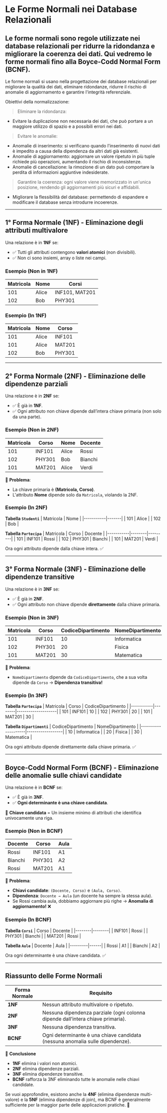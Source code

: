 # **Le Forme Normali nei Database Relazionali**

Le **forme normali** sono regole utilizzate nei database relazionali per ridurre la ridondanza e migliorare la coerenza dei dati. Qui vedremo le forme normali fino alla **Boyce-Codd Normal Form (BCNF)**.
---

Le forme normali si usano nella progettazione dei database relazionali per migliorare la qualità dei dati, eliminare ridondanze, ridurre il rischio di anomalie di aggiornamento e garantire l'integrità referenziale.

Obiettivi della normalizzazione:
> Eliminare la ridondanza:
- Evitare la duplicazione non necessaria dei dati, che può portare a un maggiore utilizzo di spazio e a possibili errori nei dati.

> Evitare le anomalie:
- Anomalie di inserimento: si verificano quando l'inserimento di nuovi dati è impedito a causa della dipendenza da altri dati già esistenti.
- Anomalie di aggiornamento: aggiornare un valore ripetuto in più tuple richiede più operazioni, aumentando il rischio di inconsistenze.
- Anomalie di cancellazione: la rimozione di un dato può comportare la perdita di informazioni aggiuntive indesiderate.

> Garantire la coerenza: ogni valore viene memorizzato in un'unica posizione, rendendo gli aggiornamenti più sicuri e affidabili.
- Migliorare la flessibilità del database: permettendo di espandere e modificare il database senza introdurre incoerenze.

---

## **1° Forma Normale (1NF) - Eliminazione degli attributi multivalore**
Una relazione è in **1NF** se:
- ✅ Tutti gli attributi contengono **valori atomici** (non divisibili).
- ✅ Non ci sono insiemi, array o liste nei campi.

### **Esempio (Non in 1NF)**
| Matricola | Nome  | Corsi          |
|-----------|-------|---------------|
| 101       | Alice | INF101, MAT201 |
| 102       | Bob   | PHY301         |

### **Esempio (In 1NF)**
| Matricola | Nome  | Corso  |
|-----------|-------|--------|
| 101       | Alice | INF101 |
| 101       | Alice | MAT201 |
| 102       | Bob   | PHY301 |

---

## **2° Forma Normale (2NF) - Eliminazione delle dipendenze parziali**
Una relazione è in **2NF** se:
- ✅ È già in **1NF**.
- ✅ Ogni attributo non chiave dipende dall’intera chiave primaria (non solo da una parte).

### **Esempio (Non in 2NF)**
| Matricola | Corso  | Nome  | Docente |
|-----------|--------|-------|---------|
| 101       | INF101 | Alice | Rossi   |
| 102       | PHY301 | Bob   | Bianchi |
| 101       | MAT201 | Alice | Verdi   |

🔹 **Problema**:  
- La chiave primaria è **(Matricola, Corso)**.
- L'attributo **Nome** dipende solo da `Matricola`, violando la 2NF.

### **Esempio (In 2NF)**
**Tabella `Studenti`**
| Matricola | Nome  |
|-----------|-------|
| 101       | Alice |
| 102       | Bob   |

**Tabella `Partecipa`**
| Matricola | Corso  | Docente  |
|-----------|--------|---------|
| 101       | INF101 | Rossi   |
| 102       | PHY301 | Bianchi |
| 101       | MAT201 | Verdi   |

Ora ogni attributo dipende dalla chiave intera. ✅

---

## **3° Forma Normale (3NF) - Eliminazione delle dipendenze transitive**
Una relazione è in **3NF** se:
- ✅ È già in **2NF**.
- ✅ Ogni attributo non chiave dipende **direttamente** dalla chiave primaria.

### **Esempio (Non in 3NF)**
| Matricola | Corso  | CodiceDipartimento | NomeDipartimento |
|-----------|--------|--------------------|------------------|
| 101       | INF101 | 10                 | Informatica      |
| 102       | PHY301 | 20                 | Fisica           |
| 101       | MAT201 | 30                 | Matematica       |

🔹 **Problema**:  
- `NomeDipartimento` dipende da `CodiceDipartimento`, che a sua volta dipende da `Corso` → **Dipendenza transitiva!**

### **Esempio (In 3NF)**
**Tabella `Partecipa`**
| Matricola | Corso  | CodiceDipartimento |
|-----------|--------|--------------------|
| 101       | INF101 | 10                 |
| 102       | PHY301 | 20                 |
| 101       | MAT201 | 30                 |

**Tabella `Dipartimenti`**
| CodiceDipartimento | NomeDipartimento |
|--------------------|------------------|
| 10                 | Informatica      |
| 20                 | Fisica           |
| 30                 | Matematica       |

Ora ogni attributo dipende direttamente dalla chiave primaria. ✅

---

## **Boyce-Codd Normal Form (BCNF) - Eliminazione delle anomalie sulle chiavi candidate**
Una relazione è in **BCNF** se:
- ✅ È già in **3NF**.
- ✅ **Ogni determinante è una chiave candidata**.

🔹 **Chiave candidata** = Un insieme minimo di attributi che identifica univocamente una riga.

### **Esempio (Non in BCNF)**
| Docente | Corso  | Aula |
|---------|--------|------|
| Rossi   | INF101 | A1   |
| Bianchi | PHY301 | A2   |
| Rossi   | MAT201 | A1   |

🔹 **Problema**:  
- **Chiavi candidate**: `(Docente, Corso)` e `(Aula, Corso)`.  
- **Dipendenza**: `Docente → Aula` (un docente ha sempre la stessa aula).  
- Se Rossi cambia aula, dobbiamo aggiornare più righe → **Anomalia di aggiornamento!** ❌

### **Esempio (In BCNF)**
**Tabella `Corsi`**
| Corso  | Docente |
|--------|--------|
| INF101 | Rossi  |
| PHY301 | Bianchi |
| MAT201 | Rossi  |

**Tabella `Aule`**
| Docente | Aula |
|---------|------|
| Rossi   | A1   |
| Bianchi | A2   |

Ora ogni determinante è una chiave candidata. ✅

---

## **Riassunto delle Forme Normali**
| Forma Normale | Requisito |
|--------------|---------------------------------------------|
| **1NF**      | Nessun attributo multivalore o ripetuto. |
| **2NF**      | Nessuna dipendenza parziale (ogni colonna dipende dall’intera chiave primaria). |
| **3NF**      | Nessuna dipendenza transitiva. |
| **BCNF**     | Ogni determinante è una chiave candidata (nessuna anomalia sulle dipendenze). |

📌 **Conclusione**  
- **1NF** elimina i valori non atomici.  
- **2NF** elimina dipendenze parziali.  
- **3NF** elimina dipendenze transitive.  
- **BCNF** rafforza la 3NF eliminando tutte le anomalie nelle chiavi candidate.

Se vuoi approfondire, esistono anche la **4NF** (elimina dipendenze multi-valore) e la **5NF** (elimina dipendenze di join), ma BCNF è generalmente sufficiente per la maggior parte delle applicazioni pratiche. 🚀
